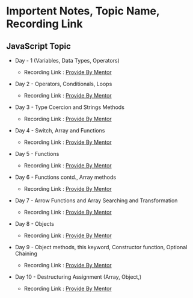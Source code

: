 # Importent Notes, Topic Name, Recording Link 

## JavaScript Topic 
- Day - 1 (Variables, Data Types, Operators)
    - Recording Link : [Provide By Mentor](https://www.youtube.com/watch?v=cfZdsYXAtiw)

- Day 2 - Operators, Conditionals, Loops
    - Recording Link : [Provide By Mentor](https://www.youtube.com/watch?v=PBoQqPxCvUI)

- Day 3 - Type Coercion and Strings Methods
    - Recording Link : [Provide By Mentor](https://www.youtube.com/watch?v=xL-Zbfam2yw)

- Day 4 - Switch, Array and Functions
    - Recording Link : [Provide By Mentor](https://www.youtube.com/watch?v=XaI50wITCCM)

- Day 5 - Functions
    - Recording Link : [Provide By Mentor](https://www.youtube.com/watch?v=2vh-dE9sjZs)

- Day 6 - Functions contd., Array methods
    - Recording Link : [Provide By Mentor](https://www.youtube.com/watch?v=kVvdv6jPDQ4)

- Day 7 - Arrow Functions and Array Searching and Transformation
    - Recording Link : [Provide By Mentor](https://www.youtube.com/watch?v=NrwzEhppbBc)

- Day 8 - Objects
    - Recording Link : [Provide By Mentor](https://www.youtube.com/watch?v=F7PWVlhmMWE)

- Day 9 - Object methods, this keyword, Constructor function, Optional Chaining
    - Recording Link : [Provide By Mentor](https://www.youtube.com/watch?v=hMrf7_xZ7pg)

- Day 10 - Destructuring Assignment (Array, Object,)
    - Recording Link : [Provide By Mentor](https://www.youtube.com/watch?v=EhIcr7zPdi0)
